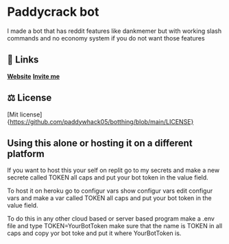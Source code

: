# Paddycrack bot
I made a bot that has reddit features like dankmemer but with working slash commands and no economy system if you do not want those features

## 🔗 Links
 **[Website](https://paddycrack.com)**
 **[Invite me](https://discord.com/api/oauth2/authorize?client_id=916743866915389542&amp;permissions=8&amp;scope=applications.commands%20bot)**
 
 ## ⚖️ License
 [Mit license]{https://github.com/paddywhack05/botthing/blob/main/LICENSE}
 
 ## Using this alone or hosting it on a different platform
 If you want to host this your self on replit go to my secrets and make a new secrete called TOKEN all caps and put your bot token in the value field.
 
 To host it on heroku go to configur vars show configur vars edit configur vars and make a var called TOKEN all caps and put your bot token in the value field.
 
 To do this in any other cloud based or server based program make a .env file and type TOKEN=YourBotToken make sure that the name is TOKEN in all caps and copy yor bot toke and put it where YourBotToken is.

